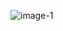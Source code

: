 ![image-1](https://github.com/andrewpayne68/BLACKBUNTU.TAR.XZ/blob/main/WALLPAPER/Blackbuntu-2560x1440.png)


